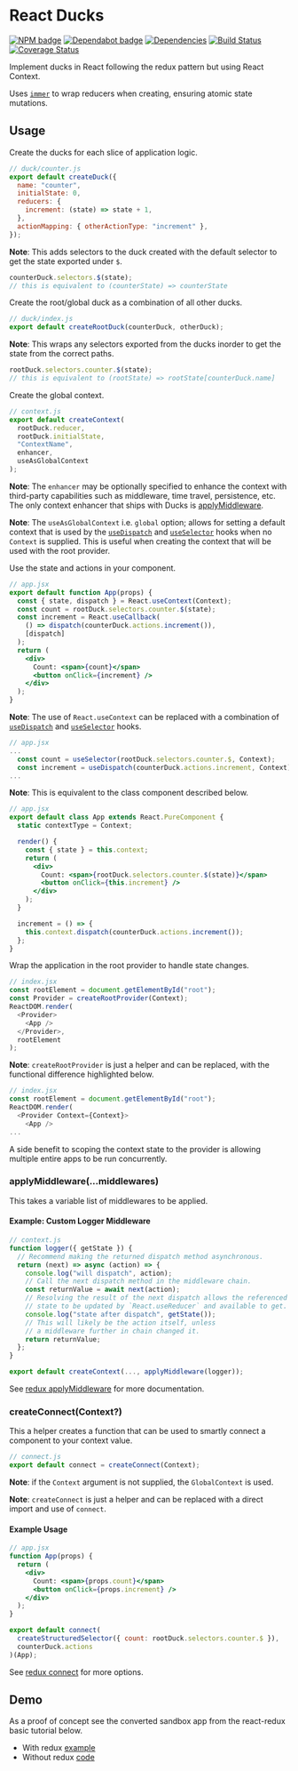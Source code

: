 # React Ducks

[![NPM badge](https://img.shields.io/npm/v/react-ducks)](https://www.npmjs.com/package/react-ducks)
[![Dependabot badge](https://badgen.net/dependabot/iamogbz/react-ducks/?icon=dependabot)](https://app.dependabot.com)
[![Dependencies](https://david-dm.org/iamogbz/react-ducks.svg)](https://github.com/iamogbz/react-ducks)
[![Build Status](https://github.com/iamogbz/react-ducks/workflows/Build/badge.svg)](https://github.com/iamogbz/react-ducks/actions)
[![Coverage Status](https://coveralls.io/repos/github/iamogbz/react-ducks/badge.svg?branch=master)](https://coveralls.io/github/iamogbz/react-ducks?branch=master)

Implement ducks in React following the redux pattern but using React Context.

Uses [`immer`][immer-intro] to wrap reducers when creating, ensuring atomic state mutations.

## Usage

Create the ducks for each slice of application logic.

```js
// duck/counter.js
export default createDuck({
  name: "counter",
  initialState: 0,
  reducers: {
    increment: (state) => state + 1,
  },
  actionMapping: { otherActionType: "increment" },
});
```

**Note**: This adds selectors to the duck created with the default selector to get the state exported under `$`.

```js
counterDuck.selectors.$(state);
// this is equivalent to (counterState) => counterState
```

Create the root/global duck as a combination of all other ducks.

```js
// duck/index.js
export default createRootDuck(counterDuck, otherDuck);
```

**Note**: This wraps any selectors exported from the ducks inorder to get the state from the correct paths.

```js
rootDuck.selectors.counter.$(state);
// this is equivalent to (rootState) => rootState[counterDuck.name]
```

Create the global context.

```js
// context.js
export default createContext(
  rootDuck.reducer,
  rootDuck.initialState,
  "ContextName",
  enhancer,
  useAsGlobalContext
);
```

**Note**: The `enhancer` may be optionally specified to enhance the context with third-party capabilities such as middleware, time travel, persistence, etc. The only context enhancer that ships with Ducks is [applyMiddleware](#applyMiddlewaremiddlewares).

**Note**: The `useAsGlobalContext` i.e. `global` option; allows for setting a default context that is used by the [`useDispatch`](#useDispatchactionCreatorContext) and [`useSelector`](#useSelectorselectorContext) hooks when no `Context` is supplied. This is useful when creating the context that will be used with the root provider.

Use the state and actions in your component.

```jsx
// app.jsx
export default function App(props) {
  const { state, dispatch } = React.useContext(Context);
  const count = rootDuck.selectors.counter.$(state);
  const increment = React.useCallback(
    () => dispatch(counterDuck.actions.increment()),
    [dispatch]
  );
  return (
    <div>
      Count: <span>{count}</span>
      <button onClick={increment} />
    </div>
  );
}
```

**Note**: The use of `React.useContext` can be replaced with a combination of [`useDispatch`](#useDispatchactionCreatorContext) and [`useSelector`](#useSelectorselectorContext) hooks.

```jsx
// app.jsx
...
  const count = useSelector(rootDuck.selectors.counter.$, Context);
  const increment = useDispatch(counterDuck.actions.increment, Context);
...
```

**Note**: This is equivalent to the class component described below.

```jsx
// app.jsx
export default class App extends React.PureComponent {
  static contextType = Context;

  render() {
    const { state } = this.context;
    return (
      <div>
        Count: <span>{rootDuck.selectors.counter.$(state)}</span>
        <button onClick={this.increment} />
      </div>
    );
  }

  increment = () => {
    this.context.dispatch(counterDuck.actions.increment());
  };
}
```

Wrap the application in the root provider to handle state changes.

```js
// index.jsx
const rootElement = document.getElementById("root");
const Provider = createRootProvider(Context);
ReactDOM.render(
  <Provider>
    <App />
  </Provider>,
  rootElement
);
```

**Note**: `createRootProvider` is just a helper and can be replaced, with the functional difference highlighted below.

```js
// index.jsx
const rootElement = document.getElementById("root");
ReactDOM.render(
  <Provider Context={Context}>
    <App />
...
```

A side benefit to scoping the context state to the provider is allowing multiple entire apps to be run concurrently.

### applyMiddleware(...middlewares)

This takes a variable list of middlewares to be applied.

#### Example: Custom Logger Middleware

```js
// context.js
function logger({ getState }) {
  // Recommend making the returned dispatch method asynchronous.
  return (next) => async (action) => {
    console.log("will dispatch", action);
    // Call the next dispatch method in the middleware chain.
    const returnValue = await next(action);
    // Resolving the result of the next dispatch allows the referenced
    // state to be updated by `React.useReducer` and available to get.
    console.log("state after dispatch", getState());
    // This will likely be the action itself, unless
    // a middleware further in chain changed it.
    return returnValue;
  };
}

export default createContext(..., applyMiddleware(logger));
```

See [redux applyMiddleware][redux-applymiddleware] for more documentation.

### createConnect(Context?)

This a helper creates a function that can be used to smartly connect a component to your context value.

```js
// connect.js
export default connect = createConnect(Context);
```

**Note**: if the `Context` argument is not supplied, the `GlobalContext` is used.

**Note**: `createConnect` is just a helper and can be replaced with a direct import and use of `connect`.

#### Example Usage

```jsx
// app.jsx
function App(props) {
  return (
    <div>
      Count: <span>{props.count}</span>
      <button onClick={props.increment} />
    </div>
  );
}

export default connect(
  createStructuredSelector({ count: rootDuck.selectors.counter.$ }),
  counterDuck.actions
)(App);
```

See [redux connect][react-redux-connect] for more options.

## Demo

As a proof of concept see the converted sandbox app from the react-redux basic tutorial below.

- With redux [example][react-redux-tutorial]
- Without redux [code][react-ducks-no-redux]

[immer-intro]: https://medium.com/hackernoon/introducing-immer-immutability-the-easy-way-9d73d8f71cb3
[proposal-observable]: https://github.com/tc39/proposal-observable
[react-ducks-no-redux]: https://codesandbox.io/s/todo-app-without-redux-9yc57
[react-redux-connect]: https://react-redux.js.org/api/connect
[react-redux-tutorial]: https://react-redux.js.org/introduction/basic-tutorial
[redux-applymiddleware]: https://redux.js.org/api/applymiddleware#applymiddlewaremiddleware
